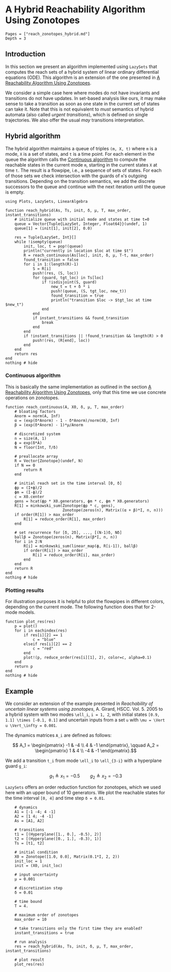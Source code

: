 # A Hybrid Reachability Algorithm Using Zonotopes

```@contents
Pages = ["reach_zonotopes_hybrid.md"]
Depth = 3
```

## Introduction

In this section we present an algorithm implemented using `LazySets` that
computes the reach sets of a hybrid system of linear ordinary differential
equations (ODE).
This algorithm is an extension of the one presented in
[A Reachability Algorithm Using Zonotopes](@ref).

We consider a simple case here where modes do not have invariants and
transitions do not have updates.
In set-based analysis like ours, it may make sense to take a transition as soon
as one state in the current set of states can take it.
Note that this is not equivalent to *must* semantics of hybrid automata (also
called *urgent transitions*), which is defined on single trajectories.
We also offer the usual *may* transitions interpretation.


## Hybrid algorithm

The hybrid algorithm maintains a queue of triples ``(m, X, t)`` where ``m`` is a
mode, ``X`` is a set of states, and ``t`` is a time point.
For each element in the queue the algorithm calls the
[Continuous algorithm](@ref) to compute the reachable states in the current mode
``m``, starting in the current states ``X`` at time ``t``.
The result is a flowpipe, i.e., a sequence of sets of states.
For each of those sets we check intersection with the guards of ``m``'s outgoing
transitions.
Depending on the transition semantics, we add the discrete successors to the
queue and continue with the next iteration until the queue is empty.

```@example example_reach_zonotopes_hybrid
using Plots, LazySets, LinearAlgebra

function reach_hybrid(As, Ts, init, δ, μ, T, max_order, instant_transitions)
    # initialize queue with initial mode and states at time t=0
    queue = Vector{Tuple{LazySet, Integer, Float64}}(undef, 1)
    queue[1] = (init[1], init[2], 0.0)

    res = Tuple{LazySet, Int}[]
    while !isempty(queue)
        init, loc, t = pop!(queue)
        println("currently in location $loc at time $t")
        R = reach_continuous(As[loc], init, δ, μ, T-t, max_order)
        found_transition = false
        for i in 1:(length(R)-1)
            S = R[i]
            push!(res, (S, loc))
            for (guard, tgt_loc) in Ts[loc]
                if !isdisjoint(S, guard)
                    new_t = t + δ * i
                    push!(queue, (S, tgt_loc, new_t))
                    found_transition = true
                    println("transition $loc -> $tgt_loc at time $new_t")
                end
            end
            if instant_transitions && found_transition
                break
            end
        end
        if !instant_transitions || !found_transition && length(R) > 0
            push!(res, (R[end], loc))
        end
    end
    return res
end
nothing # hide
```

### Continuous algorithm

This is basically the same implementation as outlined in the section
[A Reachability Algorithm Using Zonotopes](@ref), only that this time we use
concrete operations on zonotopes.

```@example example_reach_zonotopes_hybrid
function reach_continuous(A, X0, δ, μ, T, max_order)
    # bloating factors
    Anorm = norm(A, Inf)
    α = (exp(δ*Anorm) - 1 - δ*Anorm)/norm(X0, Inf)
    β = (exp(δ*Anorm) - 1)*μ/Anorm

    # discretized system
    n = size(A, 1)
    ϕ = exp(δ*A)
    N = floor(Int, T/δ)

    # preallocate array
    R = Vector{Zonotope}(undef, N)
    if N == 0
        return R
    end

    # initial reach set in the time interval [0, δ]
    ϕp = (I+ϕ)/2
    ϕm = (I-ϕ)/2
    c = X0.center
    gens = hcat(ϕp * X0.generators, ϕm * c, ϕm * X0.generators)
    R[1] = minkowski_sum(Zonotope(ϕp * c, gens),
                         Zonotope(zeros(n), Matrix((α + β)*I, n, n)))
    if order(R[1]) > max_order
        R[1] = reduce_order(R[1], max_order)
    end

    # set recurrence for [δ, 2δ], ..., [(N-1)δ, Nδ]
    ballβ = Zonotope(zeros(n), Matrix(β*I, n, n))
    for i in 2:N
        R[i] = minkowski_sum(linear_map(ϕ, R[i-1]), ballβ)
        if order(R[i]) > max_order
            R[i] = reduce_order(R[i], max_order)
        end
    end
    return R
end
nothing # hide
```

### Plotting results

For illustration purposes it is helpful to plot the flowpipes in different
colors, depending on the current mode.
The following function does that for 2-mode models.

```@example example_reach_zonotopes_hybrid
function plot_res(res)
    p = plot()
    for i in eachindex(res)
        if res[i][2] == 1
            c = "blue"
        elseif res[i][2] == 2
            c = "red"
        end
        plot!(p, reduce_order(res[i][1], 2), color=c, alpha=0.1)
    end
    return p
end
nothing # hide
```

## Example

We consider an extension of the example presented in
*Reachability of uncertain linear systems using zonotopes*, A. Girard, HSCC.
Vol. 5. 2005 to a hybrid system with two modes ``\ell_i``, ``i = 1, 2``, with
initial states
``[0.9, 1.1] \times [-0.1, 0.1]`` and uncertain inputs from a set ``u`` with
``\mu = \Vert u \Vert_\infty = 0.001``.

The dynamics matrices ``A_i`` are defined as follows:

```math
	A_1 = \begin{pmatrix} -1 & -4 \\ 4 & -1 \end{pmatrix}, \qquad A_2 = \begin{pmatrix} 1 & 4 \\ -4 & -1 \end{pmatrix}.
```
We add a transition ``t_i`` from mode ``\ell_i`` to ``\ell_{3-i}`` with a
hyperplane guard ``g_i``:

```math
	g_1 \triangleq x_1 = -0.5 \qquad g_2 \triangleq x_2 = -0.3
```

`LazySets` offers an order reduction function for zonotopes, which we used here
with an upper bound of 10 generators. We plot the reachable states for the time
interval ``[0, 4]`` and time step ``δ = 0.01``.

```@example example_reach_zonotopes_hybrid
    # dynamics
    A1 = [-1 -4; 4 -1]
    A2 = [1 4; -4 -1]
    As = [A1, A2]

    # transitions
    t1 = [(Hyperplane([1., 0.], -0.5), 2)]
    t2 = [(Hyperplane([0., 1.], -0.3), 1)]
    Ts = [t1, t2]

    # initial condition
    X0 = Zonotope([1.0, 0.0], Matrix(0.1*I, 2, 2))
    init_loc = 1
    init = (X0, init_loc)

    # input uncertainty
    μ = 0.001

    # discretization step
    δ = 0.01

    # time bound
    T = 4.

    # maximum order of zonotopes
    max_order = 10

    # take transitions only the first time they are enabled?
    instant_transitions = true

    # run analysis
    res = reach_hybrid(As, Ts, init, δ, μ, T, max_order, instant_transitions)

    # plot result
    plot_res(res)
```
